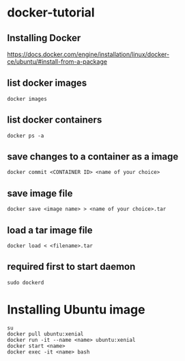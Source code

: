 # docker-tutorial

## Installing Docker
https://docs.docker.com/engine/installation/linux/docker-ce/ubuntu/#install-from-a-package


## list docker images
```
docker images
```

## list docker containers
```
docker ps -a
```

## save changes to a container as a image
```
docker commit <CONTAINER ID> <name of your choice>
```

## save image file
```
docker save <image name> > <name of your choice>.tar
```

## load a tar image file
```
docker load < <filename>.tar
```

## required first to start daemon
```
sudo dockerd
```

# Installing Ubuntu image
```
su  
docker pull ubuntu:xenial  
docker run -it --name <name> ubuntu:xenial  
docker start <name>  
docker exec -it <name> bash  
```
